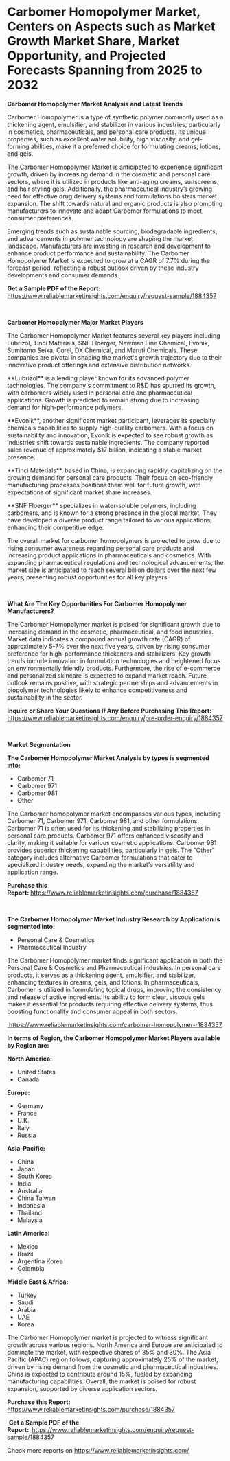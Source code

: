 <p><h1>Carbomer Homopolymer Market, Centers on Aspects such as Market Growth Market Share, Market Opportunity, and Projected Forecasts Spanning from 2025 to 2032</h1></p><p><strong>Carbomer Homopolymer Market Analysis and Latest Trends</strong></p>
<p><p>Carbomer Homopolymer is a type of synthetic polymer commonly used as a thickening agent, emulsifier, and stabilizer in various industries, particularly in cosmetics, pharmaceuticals, and personal care products. Its unique properties, such as excellent water solubility, high viscosity, and gel-forming abilities, make it a preferred choice for formulating creams, lotions, and gels.</p><p>The Carbomer Homopolymer Market is anticipated to experience significant growth, driven by increasing demand in the cosmetic and personal care sectors, where it is utilized in products like anti-aging creams, sunscreens, and hair styling gels. Additionally, the pharmaceutical industry’s growing need for effective drug delivery systems and formulations bolsters market expansion. The shift towards natural and organic products is also prompting manufacturers to innovate and adapt Carbomer formulations to meet consumer preferences.</p><p>Emerging trends such as sustainable sourcing, biodegradable ingredients, and advancements in polymer technology are shaping the market landscape. Manufacturers are investing in research and development to enhance product performance and sustainability. The Carbomer Homopolymer Market is expected to grow at a CAGR of 7.7% during the forecast period, reflecting a robust outlook driven by these industry developments and consumer demands.</p></p>
<p><strong>Get a Sample PDF of the Report:&nbsp;</strong> <a href="https://www.reliablemarketinsights.com/enquiry/request-sample/1884357?utm_campaign=2258&utm_medium=2&utm_source=Github&utm_content=ia&utm_term=30012025&utm_id=carbomer-homopolymer">https://www.reliablemarketinsights.com/enquiry/request-sample/1884357</a></p>
<p>&nbsp;</p>
<p><strong>Carbomer Homopolymer Major Market Players</strong></p>
<p><p>The Carbomer Homopolymer Market features several key players including Lubrizol, Tinci Materials, SNF Floerger, Newman Fine Chemical, Evonik, Sumitomo Seika, Corel, DX Chemical, and Maruti Chemicals. These companies are pivotal in shaping the market's growth trajectory due to their innovative product offerings and extensive distribution networks.</p><p>**Lubrizol** is a leading player known for its advanced polymer technologies. The company's commitment to R&D has spurred its growth, with carbomers widely used in personal care and pharmaceutical applications. Growth is predicted to remain strong due to increasing demand for high-performance polymers.</p><p>**Evonik**, another significant market participant, leverages its specialty chemicals capabilities to supply high-quality carbomers. With a focus on sustainability and innovation, Evonik is expected to see robust growth as industries shift towards sustainable ingredients. The company reported sales revenue of approximately $17 billion, indicating a stable market presence.</p><p>**Tinci Materials**, based in China, is expanding rapidly, capitalizing on the growing demand for personal care products. Their focus on eco-friendly manufacturing processes positions them well for future growth, with expectations of significant market share increases.</p><p>**SNF Floerger** specializes in water-soluble polymers, including carbomers, and is known for a strong presence in the global market. They have developed a diverse product range tailored to various applications, enhancing their competitive edge.</p><p>The overall market for carbomer homopolymers is projected to grow due to rising consumer awareness regarding personal care products and increasing product applications in pharmaceuticals and cosmetics. With expanding pharmaceutical regulations and technological advancements, the market size is anticipated to reach several billion dollars over the next few years, presenting robust opportunities for all key players.</p></p>
<p>&nbsp;</p>
<p><strong>What Are The Key Opportunities For Carbomer Homopolymer Manufacturers?</strong></p>
<p><p>The Carbomer Homopolymer market is poised for significant growth due to increasing demand in the cosmetic, pharmaceutical, and food industries. Market data indicates a compound annual growth rate (CAGR) of approximately 5-7% over the next five years, driven by rising consumer preference for high-performance thickeners and stabilizers. Key growth trends include innovation in formulation technologies and heightened focus on environmentally friendly products. Furthermore, the rise of e-commerce and personalized skincare is expected to expand market reach. Future outlook remains positive, with strategic partnerships and advancements in biopolymer technologies likely to enhance competitiveness and sustainability in the sector.</p></p>
<p><strong>Inquire or Share Your Questions If Any Before Purchasing This Report:</strong> <a href="https://www.reliablemarketinsights.com/enquiry/pre-order-enquiry/1884357?utm_campaign=2258&utm_medium=2&utm_source=Github&utm_content=ia&utm_term=30012025&utm_id=carbomer-homopolymer">https://www.reliablemarketinsights.com/enquiry/pre-order-enquiry/1884357</a></p>
<p>&nbsp;</p>
<p><strong>Market Segmentation</strong></p>
<p><strong>The Carbomer Homopolymer Market Analysis by types is segmented into:</strong></p>
<p><ul><li>Carbomer 71</li><li>Carbomer 971</li><li>Carbomer 981</li><li>Other</li></ul></p>
<p><p>The Carbomer homopolymer market encompasses various types, including Carbomer 71, Carbomer 971, Carbomer 981, and other formulations. Carbomer 71 is often used for its thickening and stabilizing properties in personal care products. Carbomer 971 offers enhanced viscosity and clarity, making it suitable for various cosmetic applications. Carbomer 981 provides superior thickening capabilities, particularly in gels. The "Other" category includes alternative Carbomer formulations that cater to specialized industry needs, expanding the market's versatility and application range.</p></p>
<p><strong>Purchase this Report:&nbsp;</strong><a href="https://www.reliablemarketinsights.com/purchase/1884357?utm_campaign=2258&utm_medium=2&utm_source=Github&utm_content=ia&utm_term=30012025&utm_id=carbomer-homopolymer">https://www.reliablemarketinsights.com/purchase/1884357</a></p>
<p>&nbsp;</p>
<p><strong>The Carbomer Homopolymer Market Industry Research by Application is segmented into:</strong></p>
<p><ul><li>Personal Care & Cosmetics</li><li>Pharmaceutical Industry</li></ul></p>
<p><p>The Carbomer Homopolymer market finds significant application in both the Personal Care & Cosmetics and Pharmaceutical industries. In personal care products, it serves as a thickening agent, emulsifier, and stabilizer, enhancing textures in creams, gels, and lotions. In pharmaceuticals, Carbomer is utilized in formulating topical drugs, improving the consistency and release of active ingredients. Its ability to form clear, viscous gels makes it essential for products requiring effective delivery systems, thus boosting functionality and consumer appeal in both sectors.</p></p>
<p><a href="https://www.reliablemarketinsights.com/carbomer-homopolymer-r1884357?utm_campaign=2258&utm_medium=2&utm_source=Github&utm_content=ia&utm_term=30012025&utm_id=carbomer-homopolymer">&nbsp;https://www.reliablemarketinsights.com/carbomer-homopolymer-r1884357</a></p>
<p><strong>In terms of Region, the Carbomer Homopolymer Market Players available by Region are:</strong></p>
<p>
    <p> <strong> North America: </strong>
        <ul>
            <li>United States</li>
            <li>Canada</li>
        </ul>
        </p> 
    <p> <strong> Europe: </strong>
        <ul>
            <li>Germany</li>
            <li>France</li>
            <li>U.K.</li>
            <li>Italy</li>
            <li>Russia</li>
        </ul>
        </p> 
    <p> <strong> Asia-Pacific: </strong>
        <ul>
            <li>China</li>
            <li>Japan</li>
            <li>South Korea</li>
            <li>India</li>
            <li>Australia</li>
            <li>China Taiwan</li>
            <li>Indonesia</li>
            <li>Thailand</li>
            <li>Malaysia</li>
        </ul>
        </p> 
    <p> <strong> Latin America: </strong>
        <ul>
            <li>Mexico</li>
            <li>Brazil</li>
            <li>Argentina Korea</li>
            <li>Colombia</li>
        </ul>
        </p> 
    <p> <strong> Middle East & Africa: </strong>
        <ul>
            <li>Turkey</li>
            <li>Saudi</li>
            <li>Arabia</li>
            <li>UAE</li>
            <li>Korea</li>
        </ul>
    </p>
    </p>
<p><p>The Carbomer Homopolymer market is projected to witness significant growth across various regions. North America and Europe are anticipated to dominate the market, with respective shares of 35% and 30%. The Asia Pacific (APAC) region follows, capturing approximately 25% of the market, driven by rising demand from the cosmetic and pharmaceutical industries. China is expected to contribute around 15%, fueled by expanding manufacturing capabilities. Overall, the market is poised for robust expansion, supported by diverse application sectors.</p></p>
<p><strong>Purchase this Report: </strong><a href="https://www.reliablemarketinsights.com/purchase/1884357?utm_campaign=2258&utm_medium=2&utm_source=Github&utm_content=ia&utm_term=30012025&utm_id=carbomer-homopolymer">https://www.reliablemarketinsights.com/purchase/1884357</a></p>
<p>&nbsp;<strong>Get a Sample PDF of the Report:&nbsp;&nbsp;</strong><a href="https://www.reliablemarketinsights.com/enquiry/request-sample/1884357?utm_campaign=2258&utm_medium=2&utm_source=Github&utm_content=ia&utm_term=30012025&utm_id=carbomer-homopolymer">https://www.reliablemarketinsights.com/enquiry/request-sample/1884357</a></p>
<p><strong></strong></p>
<p>Check more reports on <a href="https://www.reliablemarketinsights.com/?utm_campaign=2258&utm_medium=2&utm_source=Github&utm_content=ia&utm_term=30012025&utm_id=carbomer-homopolymer">https://www.reliablemarketinsights.com/</a></p>